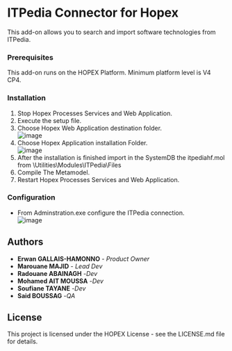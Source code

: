 # ITPedia Connector for Hopex
This add-on allows you to search and import software technologies from ITPedia.

### Prerequisites
This add-on runs on the HOPEX Platform. Minimum platform level is V4 CP4.

### Installation
1. Stop Hopex Processes Services and Web Application.
2. Execute the setup file.
3. Choose Hopex Web Application destination folder.<br />![image](https://user-images.githubusercontent.com/61796830/143587470-b558f5ae-e59e-4a44-9af2-54ce66e675b3.png)
4. Choose Hopex Application installation Folder.<br />![image](https://user-images.githubusercontent.com/61796830/143611209-dfa17a79-9197-410c-9cd6-6e471c9ebcae.png)
5. After the installation is finished import in the SystemDB the itpediahf.mol from <Hopex Application installation>\Utilities\Modules\ITPedia\Files
6. Compile The Metamodel.
7. Restart Hopex Processes Services and Web Application.

### Configuration 
- From Adminstration.exe configure the ITPedia connection.<br />![image](https://user-images.githubusercontent.com/61796830/143613661-ca0f6bd4-aa41-4baf-8181-8b12f0eeb9e1.png)
 
## Authors
* **Erwan GALLAIS-HAMONNO** - *Product Owner*
* **Marouane MAJID** - *Lead Dev* 
* **Radouane ABAINAGH** -*Dev*
* **Mohamed AIT MOUSSA** -*Dev*
* **Soufiane TAYANE** -*Dev*
* **Said BOUSSAG** -*QA*  
  
## License
This project is licensed under the HOPEX License - see the LICENSE.md file for details.
